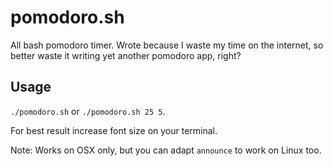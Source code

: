 # pomodoro.sh
All bash pomodoro timer. Wrote because I waste my time on the internet, so better waste it writing yet another pomodoro app, right?

## Usage
```./pomodoro.sh```
or 
```./pomodoro.sh 25 5```.


For best result increase font size on your terminal.

Note: Works on OSX only, but you can adapt `announce` to work on Linux too.

